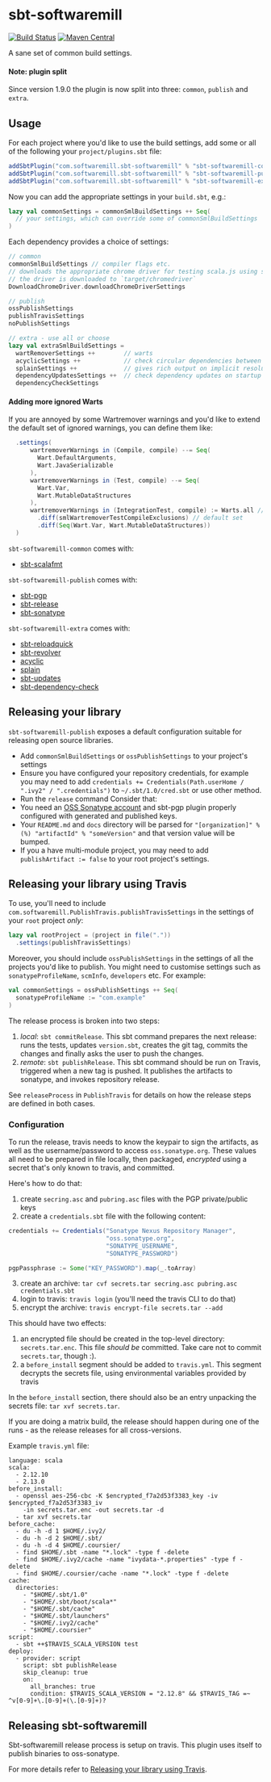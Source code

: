# sbt-softwaremill
[![Build Status](https://travis-ci.org/softwaremill/sbt-softwaremill.svg?branch=master)](https://travis-ci.org/softwaremill/sbt-softwaremill)
[![Maven Central](https://maven-badges.herokuapp.com/maven-central/com.softwaremill.sbt-softwaremill/sbt-softwaremill-common/badge.svg)](https://maven-badges.herokuapp.com/maven-central/com.softwaremill.sbt-softwaremill/sbt-softwaremill-common)  

A sane set of common build settings.

#### Note: plugin split

Since version 1.9.0 the plugin is now split into three: `common`, `publish` and `extra`.

## Usage

For each project where you'd like to use the build settings, add some or all of the following your `project/plugins.sbt`
file:

````scala
addSbtPlugin("com.softwaremill.sbt-softwaremill" % "sbt-softwaremill-common" % "2.0.0-M4")
addSbtPlugin("com.softwaremill.sbt-softwaremill" % "sbt-softwaremill-publish" % "2.0.0-M4")
addSbtPlugin("com.softwaremill.sbt-softwaremill" % "sbt-softwaremill-extra" % "2.0.0-M4")
````

Now you can add the appropriate settings in your `build.sbt`, e.g.:

````scala
lazy val commonSettings = commonSmlBuildSettings ++ Seq(
  // your settings, which can override some of commonSmlBuildSettings
) 
````

Each dependency provides a choice of settings:

````scala
// common
commonSmlBuildSettings // compiler flags etc.
// downloads the appropriate chrome driver for testing scala.js using scalajs-env-selenium
// the driver is downloaded to `target/chromedriver`
DownloadChromeDriver.downloadChromeDriverSettings 

// publish
ossPublishSettings
publishTravisSettings
noPublishSettings

// extra - use all or choose
lazy val extraSmlBuildSettings =
  wartRemoverSettings ++        // warts
  acyclicSettings ++            // check circular dependencies between packages
  splainSettings ++             // gives rich output on implicit resolution errors
  dependencyUpdatesSettings ++  // check dependency updates on startup (max once per 12h)
  dependencyCheckSettings
````

#### Adding more ignored Warts
If you are annoyed by some Wartremover warnings and you'd like to extend the default set of ignored warnings,
you can define them like:

```scala
  .settings(
      wartremoverWarnings in (Compile, compile) --= Seq(
        Wart.DefaultArguments,
        Wart.JavaSerializable
      ),
      wartremoverWarnings in (Test, compile) --= Seq(
        Wart.Var,
        Wart.MutableDataStructures
      ),
      wartremoverWarnings in (IntegrationTest, compile) := Warts.all // custom scope
        .diff(smlWartremoverTestCompileExclusions) // default set
        .diff(Seq(Wart.Var, Wart.MutableDataStructures))
  )
```  

`sbt-softwaremill-common` comes with:
- [sbt-scalafmt](https://scalameta.org/scalafmt/docs/installation.html)

`sbt-softwaremill-publish` comes with:
- [sbt-pgp](https://github.com/sbt/sbt-pgp)
- [sbt-release](https://github.com/sbt/sbt-release)
- [sbt-sonatype](https://github.com/xerial/sbt-sonatype)

`sbt-softwaremill-extra` comes with:
- [sbt-reloadquick](https://github.com/dwijnand/sbt-reloadquick)
- [sbt-revolver](https://github.com/spray/sbt-revolver)
- [acyclic](https://github.com/lihaoyi/acyclic)
- [splain](https://github.com/tek/splain)
- [sbt-updates](https://github.com/rtimush/sbt-updates)
- [sbt-dependency-check](https://github.com/albuch/sbt-dependency-check)

## Releasing your library

`sbt-softwaremill-publish` exposes a default configuration suitable for releasing open source libraries.
- Add `commonSmlBuildSettings` or `ossPublishSettings` to your project's settings
- Ensure you have configured your repository credentials, for example you may need to add
`credentials += Credentials(Path.userHome / ".ivy2" / ".credentials")` to `~/.sbt/1.0/cred.sbt` or
use other method. 
- Run the `release` command
Consider that:
- You need an [OSS Sonatype account](https://www.scala-sbt.org/1.x/docs/Using-Sonatype.html) and sbt-pgp plugin properly configured with generated and published keys.
- Your `README.md` and `docs` directory will be parsed for `"[organization]" %(%) "artifactId" % "someVersion"` and that version value will be bumped.
- If you a have multi-module project, you may need to add `publishArtifact := false` to your root project's settings. 

## Releasing your library using Travis

To use, you'll need to include `com.softwaremill.PublishTravis.publishTravisSettings` in the settings of your 
`root` project *only*:

```scala
lazy val rootProject = (project in file("."))
  .settings(publishTravisSettings)
```  
  
Moreover, you should include `ossPublishSettings` in the settings of all the projects you'd like to publish. You might 
need to customise settings such as `sonatypeProfileName`, `scmInfo`, `developers` etc. For example:  
  
```scala
val commonSettings = ossPublishSettings ++ Seq(
  sonatypeProfileName := "com.example"
)
```

The release process is broken into two steps:

1. *local*: `sbt commitRelease`. This sbt command prepares the next release: runs the tests, updates `version.sbt`,
creates the git tag, commits the changes and finally asks the user to push the changes.
2. *remote*: `sbt publishRelease`. This sbt command should be run on Travis, triggered when a new tag is pushed. It
publishes the artifacts to sonatype, and invokes repository release.

See `releaseProcess` in `PublishTravis` for details on how the release steps are defined in both cases.

### Configuration

To run the release, travis needs to know the keypair to sign the artifacts, as well as the username/password to
access `oss.sonatype.org`. These values all need to be prepared in file locally, then packaged, *encrypted* using
a secret that's only known to travis, and committed.

Here's how to do that:

1. create `secring.asc` and `pubring.asc` files with the PGP private/public keys
2. create a `credentials.sbt` file with the following content:

```scala
credentials += Credentials("Sonatype Nexus Repository Manager",
                           "oss.sonatype.org",
                           "SONATYPE_USERNAME",
                           "SONATYPE_PASSWORD")

pgpPassphrase := Some("KEY_PASSWORD").map(_.toArray)
```

3. create an archive: `tar cvf secrets.tar secring.asc pubring.asc credentials.sbt`
4. login to travis: `travis login` (you'll need the travis CLI to do that)
5. encrypt the archive: `travis encrypt-file secrets.tar --add`

This should have two effects:

1. an encrypted file should be created in the top-level directory: `secrets.tar.enc`. This file *should be* committed.
Take care not to commit `secrets.tar`, though :).
2. a `before_install` segment should be added to `travis.yml`. This segment decrypts the secrets file, using 
environmental variables provided by travis

In the `before_install` section, there should also be an entry unpacking the secrets file: `tar xvf secrets.tar`.

If you are doing a matrix build, the release should happen during one of the runs - as the release releases for all
cross-versions.

Example `travis.yml` file:

```
language: scala
scala:
  - 2.12.10
  - 2.13.0
before_install:
  - openssl aes-256-cbc -K $encrypted_f7a2d53f3383_key -iv $encrypted_f7a2d53f3383_iv
    -in secrets.tar.enc -out secrets.tar -d
  - tar xvf secrets.tar
before_cache:
  - du -h -d 1 $HOME/.ivy2/
  - du -h -d 2 $HOME/.sbt/
  - du -h -d 4 $HOME/.coursier/
  - find $HOME/.sbt -name "*.lock" -type f -delete
  - find $HOME/.ivy2/cache -name "ivydata-*.properties" -type f -delete
  - find $HOME/.coursier/cache -name "*.lock" -type f -delete
cache:
  directories:
    - "$HOME/.sbt/1.0"
    - "$HOME/.sbt/boot/scala*"
    - "$HOME/.sbt/cache"
    - "$HOME/.sbt/launchers"
    - "$HOME/.ivy2/cache"
    - "$HOME/.coursier"
script:
  - sbt ++$TRAVIS_SCALA_VERSION test
deploy:
  - provider: script
    script: sbt publishRelease
    skip_cleanup: true
    on:
      all_branches: true
      condition: $TRAVIS_SCALA_VERSION = "2.12.8" && $TRAVIS_TAG =~ ^v[0-9]+\.[0-9]+(\.[0-9]+)?
```

## Releasing sbt-softwaremill

Sbt-softwaremill release process is setup on travis. 
This plugin uses itself to publish binaries to oss-sonatype.

For more details refer to [Releasing your library using Travis](#releasing-your-library-using-travis).
